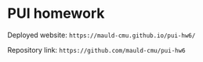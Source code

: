 # PUI homework

Deployed website: `https://mauld-cmu.github.io/pui-hw6/`

Repository link: `https://github.com/mauld-cmu/pui-hw6`